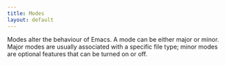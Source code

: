 ```yaml
---
title: Modes
layout: default
---
```


Modes alter the behaviour of Emacs. A mode can be either major or minor.
Major modes are usually associated with a specific file type; minor modes are optional features that can be turned on or off.